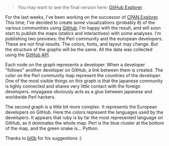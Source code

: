 > You may want to see the final version here: [GitHub Explorer](file:///github-explorer/).

For the last weeks, I've been working on the successor of [CPAN Explorer](http://cpan-explorer.org/). This time, I've decided to create some visualizations (probably 8) of the various communities using [GitHub](http://github.com/). I'm happy with the result, and will soon start to publish the maps (statics and interactives) with some analyses. I'm publishing two previews: the Perl community and the european developers. These are not final results. The colors, fonts, and layout may change. But the structure of the graphs will be the same. All the data was collected using the [GitHub API](http://developer.github.com/).

Each node on the graph represents a developer. When a developer "follows" another developer on GitHub, a link between them is created. The color on the Perl community map represent the countries of the developer. One of the most visible things on this graph is that the japanese community is tighly connected and shares very little contact with the foreign developers. miyagawa obviously acts as a glue between japanese and worldwide Perl hackers.

The second graph is a little bit more complex. It represents the European developers on GitHub. Here the colors represent the languages used by the developers. It appears that ruby is by far the most represented language on GitHub, as it dominates the whole map. Perl is the blue cluster at the bottom of the map, and the green snake is... Python.

Thanks to [bl0b](http://code.google.com/p/tinyaml/) for his suggestions :)
